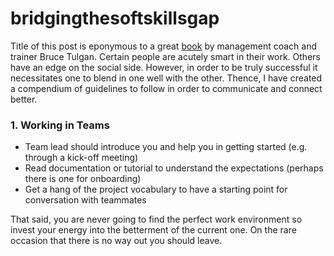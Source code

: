 # bridgingthesoftskillsgap

Title of this post is eponymous to a great [book](https://www.amazon.com/Bridging-Soft-Skills-Gap-Missing/dp/1118725646/ref=sr_1_1?crid=2IX0QI0ATUVKX&dchild=1&keywords=bridging+the+soft+skills+gap&qid=1593540443&s=books&sprefix=bridging+the+soft%2Caps%2C256&sr=1-1) by management coach and trainer Bruce Tulgan.
Certain people are acutely smart in their work. Others have an edge on the social side. However, in order to be truly successful it necessitates one to blend in one well with the other. Thence, I have created a compendium of guidelines to follow in order to communicate and connect better.

### 1. Working in Teams
* Team lead should introduce you and help you in getting started (e.g. through a kick-off meeting)
* Read documentation or tutorial to understand the expectations (perhaps there is one for onboarding)
* Get a hang of the project vocabulary to have a starting point for conversation with teammates


That said, you are never going to find the perfect work environment so invest your energy into the betterment of the current one. On the rare occasion that there is no way out you should leave.
